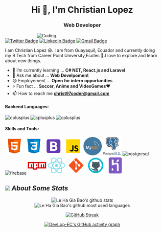 <img src="https://github.com/mario-yellowbeard/mario-yellowbeard/blob/main/header_.png?raw=true" alt="" style="max-width:100%;">

<h1 align="center">Hi 👋, I'm Christian Lopez</h1>
<h3 align="center">Web Developer</h3>
<img align="right" alt="Coding" width="400" src="https://cdn.dribbble.com/users/1162077/screenshots/3848914/programmer.gif">
 


[![Twitter Badge](https://img.shields.io/badge/-@codeByChrist-1ca0f1?style=flat-square&labelColor=1ca0f1&logo=twitter&logoColor=white&link=https://twitter.com/codeandoandoec)](https://twitter.com/codeandoandoec) [![Linkedin Badge](https://img.shields.io/badge/-christdevlop-blue?style=flat-square&logo=Linkedin&logoColor=white&link=https://www.linkedin.com/in/christdevlop/)](https://www.linkedin.com/in/christdevlop/)
[![Gmail Badge](https://img.shields.io/badge/-christ97coder@gmail.com-c14438?style=flat-square&logo=Gmail&logoColor=white&link=mailto:christ97coder@gmail.com)](mailto:christ97coder@gmail.com)


I am Christian Lopez 😃. I am from Guayaquil, Ecuador and currently doing my B.Tech from Career Point University,Ecotec 🏫.I love to explore and learn about new things.


<!-- - 🔭 I’m currently working on **vKarma Webapp** -->
- 🌱 I’m currently learning ... **C# NET, React.js and Laravel**
- 💬 Ask me about ... **Web Develpoment**
- 😄 Employement ... **Open for intern opportunities**
- ⚡ Fun fact ... **Soccer, Anime and VideoGames**❤
- 📫 How to reach me **christ97coder@gmail.com**
<h4>Backend Languages: </h4>
<p align="left">
 <img style="margin: auto;" src="https://upload.wikimedia.org/wikipedia/commons/thumb/2/27/PHP-logo.svg/711px-PHP-logo.svg.png" alt=cplusplus width="80" height="60"/>
 <img style="margin: auto;" src="https://programacion.net/files/article/20170602010623_csharp.png" alt=cplusplus width="130" height="60"/>
 <img style="margin: auto;" src="https://cdn.okitup.com/wp-content/uploads/2019/10/logo_laravel.png" alt=cplusplus width="140" height="60"/>
</p>

<h4>Skills and Tools: </h4>
<p align="left">
	<img style="margin: auto;" src="https://raw.githubusercontent.com/sachinverma53121/sachinverma53121/master/icons/html5.png" alt=html5 width="60" height="60"/> 
	<img style="margin: auto;" src="https://raw.githubusercontent.com/sachinverma53121/sachinverma53121/master/icons/css3.png" alt=css3 width="60" height="60"/> 
	<img style="margin: auto;" src="https://raw.githubusercontent.com/sachinverma53121/sachinverma53121/master/icons/bootstrap.png" alt=bootstrap width="60" height="60"/>
  <img style="margin: auto;" src="https://raw.githubusercontent.com/sachinverma53121/sachinverma53121/master/icons/js.png" alt=javascript width="60" height="60"/>
	<img style="margin: auto;" src="https://raw.githubusercontent.com/sachinverma53121/sachinverma53121/master/icons/mysql.png" alt=mysql width="60" height="60"/> 
	<img style="margin: auto;" src="https://raw.githubusercontent.com/sachinverma53121/sachinverma53121/master/icons/psql.png" alt=postgresql width="60" height="60"/> 
  <img style="margin: auto;" src="https://mvpcluster.com/wp-content/uploads/2016/04/sql-server-1.png" alt=postgresql width="60" height="60"/> 
 <img src="https://www.vectorlogo.zone/logos/firebase/firebase-icon.svg" alt="firebase" width="60" height="60"/>
	<img style="margin: auto;" src="https://raw.githubusercontent.com/sachinverma53121/sachinverma53121/master/icons/npm.png" alt=npm width="60" height="60"/>
	<img style="margin: auto;" src="https://raw.githubusercontent.com/sachinverma53121/sachinverma53121/master/icons/react.png" alt=react width="60" height="60"/> 
	<img style="margin: auto;" src="https://raw.githubusercontent.com/sachinverma53121/sachinverma53121/master/icons/git.png" alt=git width="60" height="60"/>
  <img style="margin: auto;" src="https://raw.githubusercontent.com/sachinverma53121/sachinverma53121/master/icons/github.png" alt=github width="60" height="60"/>
  <img style="margin: auto;" src="https://raw.githubusercontent.com/sachinverma53121/sachinverma53121/master/icons/heroku.png" alt=heroku width="60" height="60"/>
 

	
</p>

## <img src="./assets/Stats.gif" width="60"> ***About Some Stats***
<div align="center">
<img align="top" width="48%" src="https://github-readme-stats.vercel.app/api?username=DevLop-EC&show_icons=true&theme=algolia" alt="Le Ha Gia Bao's github stats" title="My statistics"/>
<img align="top" width="40%" src="https://github-readme-stats.vercel.app/api/top-langs/?username=DevLop-EC&layout=compact&langs_count=10&theme=algolia" alt="Le Ha Gia Bao's github most used languages" title="My most used languages"/>

<br/>

[![GitHub Streak](https://github-readme-streak-stats.herokuapp.com?user=DevLop-EC&theme=algolia&hide_border=true&date_format=j%20M%5B%20Y%5D)](https://git.io/streak-stats)


[![DevLop-EC's GitHub activity graph](https://activity-graph.herokuapp.com/graph?username=DevLop-EC&&theme=xcode)](https://github.com/DevLop-EC)



